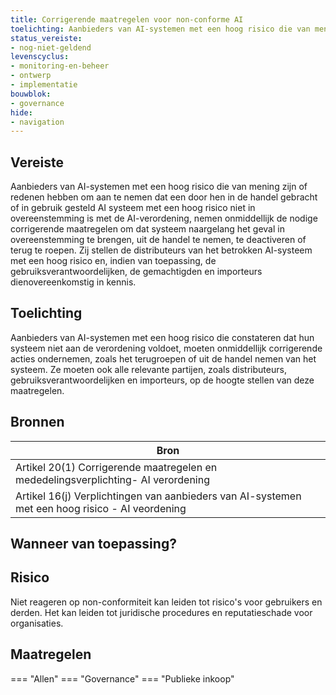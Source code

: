 ```yaml
---
title: Corrigerende maatregelen voor non-conforme AI 
toelichting: Aanbieders van AI-systemen met een hoog risico die van mening zijn of redenen hebben om aan te nemen dat een door hen in de handel gebracht of in gebruik gesteld AI systeem met een hoog risico niet in overeenstemming is met de AI-verordening, nemen onmiddellijk de nodige corrigerende maatregelen om dat systeem naargelang het geval in overeenstemming te brengen, uit de handel te nemen, te deactiveren of terug te roepen. Zij stellen de distributeurs van het betrokken AI-systeem met een hoog risico en, indien van toepassing, de gebruiksverantwoordelijken, de gemachtigden en importeurs dienovereenkomstig in kennis.
status_vereiste:
- nog-niet-geldend
levenscyclus:
- monitoring-en-beheer
- ontwerp
- implementatie
bouwblok:
- governance
hide:
- navigation
---
```


<!-- tags -->
## Vereiste

Aanbieders van AI-systemen met een hoog risico die van mening zijn of redenen hebben om aan te nemen dat een door hen in de handel gebracht of in gebruik gesteld AI systeem met een hoog risico niet in overeenstemming is met de AI-verordening, nemen onmiddellijk de nodige corrigerende maatregelen om dat systeem naargelang het geval in overeenstemming te brengen, uit de handel te nemen, te deactiveren of terug te roepen.
Zij stellen de distributeurs van het betrokken AI-systeem met een hoog risico en, indien van toepassing, de gebruiksverantwoordelijken, de gemachtigden en importeurs dienovereenkomstig in kennis.

## Toelichting

Aanbieders van AI-systemen met een hoog risico die constateren dat hun systeem niet aan de verordening voldoet, moeten onmiddellijk corrigerende acties ondernemen, zoals het terugroepen of uit de handel nemen van het systeem.
Ze moeten ook alle relevante partijen, zoals distributeurs, gebruiksverantwoordelijken en importeurs, op de hoogte stellen van deze maatregelen.

## Bronnen

| Bron                        |
|-----------------------------|
|Artikel 20(1) Corrigerende maatregelen en mededelingsverplichting- AI verordening|
|Artikel 16(j) Verplichtingen van aanbieders van AI-systemen met een hoog risico - AI veordening|

## Wanneer van toepassing?


## Risico

Niet reageren op non-conformiteit kan leiden tot risico's voor gebruikers en derden.
Het kan leiden tot juridische procedures en reputatieschade voor organisaties.


## Maatregelen

=== "Allen"
	<!-- list_maatregelen vereiste/corrigerende_maatregelen_voor_non_conforme_ai -->
=== "Governance"
	<!-- list_maatregelen vereiste/corrigerende_maatregelen_voor_non_conforme_ai boubwlok/governance -->
=== "Publieke inkoop"
	<!-- list_maatregelen vereiste/corrigerende_maatregelen_voor_non_conforme_ai bouwblok/publieke-inkoop -->
